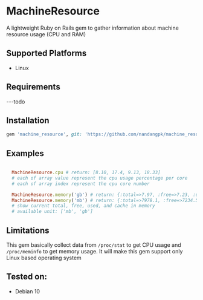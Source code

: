 # MachineResource

A lightweight Ruby on Rails gem to gather information about machine resource usage (CPU and RAM)

## Supported Platforms
* Linux

## Requirements
---todo

## Installation
```ruby
gem 'machine_resource', git: 'https://github.com/nandangpk/machine_resource'
```

## Examples
```ruby

  MachineResource.cpu # return: [8.10, 17.4, 9.13, 18.33]
  # each of array value represent the cpu usage percentage per core
  # each of array index represent the cpu core number

  MachineResource.memory('gb') # return: {:total=>7.97, :free=>7.23, :used=>0.34, :cache=>0.39}
  MachineResource.memory('mb') # return: {:total=>7978.1, :free=>7234.5, :used=>349.39, :cache=>394.19} 
  # show current total, free, used, and cache in memory
  # available unit: ['mb', 'gb']

```

## Limitations
This gem basically collect data from `/proc/stat` to get CPU usage and `/proc/meminfo` to get memory usage. It will make this gem support only Linux based operating system

## Tested on:
* Debian 10